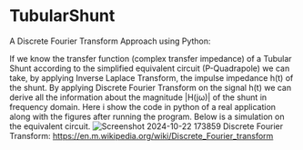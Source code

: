# TubularShunt
A Discrete Fourier Transform Approach using Python:

If we know the transfer function (complex transfer impedance) of a Tubular Shunt according to the simplified equivalent circuit (P-Quadrapole) we can take, by applying Inverse Laplace Transform, the impulse impedance h(t) of the shunt.
By applying Discrete Fourier Transform on the signal h(t) we can derive all the information about the magnitude |H(jω)| of the shunt in frequency domain.
Here i show the code in python of a real application along with the figures after running the program. Below is a simulation on the equivalent circuit.
![Screenshot 2024-10-22 173859](https://github.com/user-attachments/assets/b44a512b-d018-4e29-af0d-3abeaac881b6)
Discrete Fourier Transform: https://en.m.wikipedia.org/wiki/Discrete_Fourier_transform

